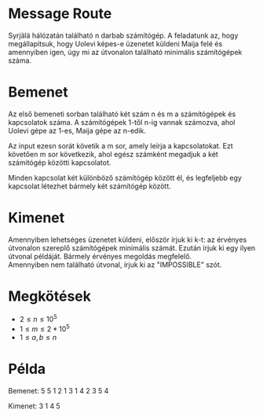 # Message Route
Syrjälä hálózatán található n darbab számítógép. A feladatunk az, hogy megállapítsuk, hogy Uolevi képes-e üzenetet küldeni Maija felé és amennyiben igen, úgy mi az útvonalon található minimális számítógépek száma.

# Bemenet
Az első bemeneti sorban található két szám n és m a számítógépek és kapcsolatok száma. A számítógépek 1-től n-ig vannak számozva, ahol Uolevi gépe az 1-es, Maija gépe az n-edik.

Az input ezesn sorát követik a m sor, amely leírja a kapcsolatokat. 
Ezt követően m sor következik, ahol egész számként megadjuk a két számítógép közötti kapcsolatot.

Minden kapcsolat két különböző számítógép között él, és legfeljebb egy kapcsolat létezhet bármely két számítógép között.

# Kimenet
Amennyiben lehetséges üzenetet küldeni, először írjuk ki k-t: az érvényes útvonalon szereplő számítógépek minimális számát. 
Ezután írjuk ki egy ilyen útvonal példáját. Bármely érvényes megoldás megfelelő.  
Amennyiben nem található útvonal, írjuk ki az "IMPOSSIBLE" szót.

# Megkötések
- $2 \le n \le 10^5$
- $1 \le m \le 2*10^5$
- $1 \le a,b \le n$


# Példa
Bemenet:
5 5
1 2
1 3
1 4
2 3
5 4

Kimenet:
3
1 4 5
